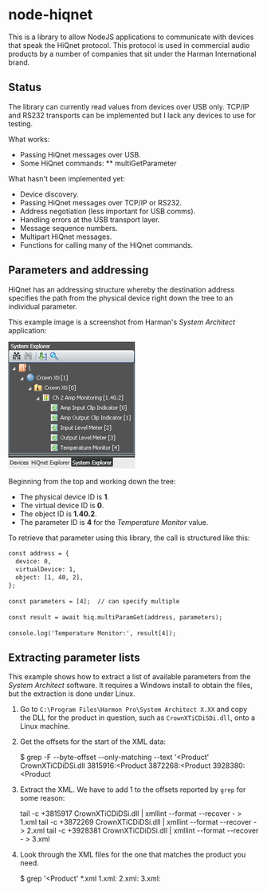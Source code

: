 # node-hiqnet

This is a library to allow NodeJS applications to communicate with devices that
speak the HiQnet protocol.  This protocol is used in commercial audio products
by a number of companies that sit under the Harman International brand.

## Status

The library can currently read values from devices over USB only.  TCP/IP and
RS232 transports can be implemented but I lack any devices to use for testing.

What works:

* Passing HiQnet messages over USB.
* Some HiQnet commands:
** multiGetParameter

What hasn't been implemented yet:

* Device discovery.
* Passing HiQnet messages over TCP/IP or RS232.
* Address negotiation (less important for USB comms).
* Handling errors at the USB transport layer.
* Message sequence numbers.
* Multipart HiQnet messages.
* Functions for calling many of the HiQnet commands.

## Parameters and addressing

HiQnet has an addressing structure whereby the destination address specifies
the path from the physical device right down the tree to an individual
parameter.

This example image is a screenshot from Harman's *System Architect* application:

![Example parameter list from System Architect](doc/hiqnet_parameter_example.png)

Beginning from the top and working down the tree:

* The physical device ID is **1**.
* The virtual device ID is **0**.
* The object ID is **1.40.2**.
* The parameter ID is **4** for the *Temperature Monitor* value.

To retrieve that parameter using this library, the call is structured like this:

    const address = {
      device: 0,
      virtualDevice: 1,
      object: [1, 40, 2],
    };
    
    const parameters = [4];  // can specify multiple
    
    const result = await hiq.multiParamGet(address, parameters);
    
    console.log('Temperature Monitor:', result[4]);

## Extracting parameter lists

This example shows how to extract a list of available parameters from the
*System Architect* software.  It requires a Windows install to obtain the files,
but the extraction is done under Linux.

1. Go to `C:\Program Files\Harmon Pro\System Architect X.XX` and copy the DLL
   for the product in question, such as `CrownXTiCDiSDi.dll`, onto a Linux
   machine.

2. Get the offsets for the start of the XML data:

    $ grep -F --byte-offset --only-matching --text '<Product' CrownXTiCDiDSi.dll
    3815916:<Product
    3872268:<Product
    3928380:<Product

3. Extract the XML.  We have to add 1 to the offsets reported by `grep` for some
   reason:

    tail -c +3815917 CrownXTiCDiDSi.dll | xmllint --format --recover - > 1.xml
    tail -c +3872269 CrownXTiCDiDSi.dll | xmllint --format --recover - > 2.xml
    tail -c +3928381 CrownXTiCDiDSi.dll | xmllint --format --recover - > 3.xml

4. Look through the XML files for the one that matches the product you need.

    $ grep '<Product' *.xml
    1.xml:<Product ClassID="47" Name="Crown CDi">
    2.xml:<Product ClassID="48" Name="Crown DSi">
    3.xml:<Product ClassID="46" Name="Crown XTi">
